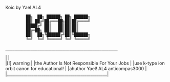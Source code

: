 Koic by Yael AL4


             ██╗  ██╗ ██████╗ ██╗ ██████╗
             ██║ ██╔╝██╔═══██╗██║██╔════╝
             █████╔╝ ██║   ██║██║██║     
             ██╔═██╗ ██║   ██║██║██║     
             ██║  ██╗╚██████╔╝██║╚██████╗
             ╚═╝  ╚═╝ ╚═════╝ ╚═╝ ╚═════╝
                            
    _________________________________________________
   |                                                 |       
   |[!] warning                                      |
   |the Author Is Not Responsible For Your Jobs      |
   |use k-type ion orbit canon for educational!      | 
   |ahuthor Yael! AL4 anticompas3000                 | 
   |_________________________________________________| 
